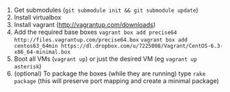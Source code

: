 1. Get submodules (`git submodule init && git submodule update`)
2. Install virtualbox
3. Install vagrant (http://vagrantup.com/downloads)
4. Add the required base boxes
  `vagrant box add precise64 http://files.vagrantup.com/precise64.box`
  `vagrant box add centos63_64min https://dl.dropbox.com/u/7225008/Vagrant/CentOS-6.3-x86_64-minimal.box`
5. Boot all VMs (`vagrant up`) or just the desired VM (eg `vagrant up asterisk`)
6. (optional) To package the boxes (while they are running) type `rake package` (this will preserve port mapping and create a minimal package)
